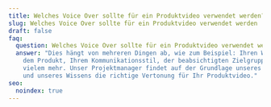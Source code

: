 ```yaml
---
title: Welches Voice Over sollte für ein Produktvideo verwendet werden?
slug: Welches Voice Over sollte für ein Produktvideo verwendet werden
draft: false
faq:
  question: Welches Voice Over sollte für ein Produktvideo verwendet werden?
  answer: "Dies hängt von mehreren Dingen ab, wie zum Beispiel: Ihren Wünschen,
    dem Produkt, Ihrem Kommunikationsstil, der beabsichtigten Zielgruppe und
    vielem mehr. Unser Projektmanager findet auf der Grundlage unseres Inputs
    und unseres Wissens die richtige Vertonung für Ihr Produktvideo."
seo:
  noindex: true
---
```

